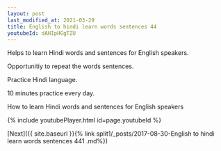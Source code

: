 ```yaml
---
layout: post
last_modified_at: 2021-03-29
title: English to hindi learn words sentences 44 
youtubeId: dAHIpHGgTZU
---
```

 
 
Helps to learn Hindi words and sentences for English speakers.

Opportunitiy to repeat the words sentences. 

Practice Hindi language. 
 
10 minutes practice every day. 
 
How to learn Hindi words and sentences for English speakers 
 
{% include youtubePlayer.html id=page.youtubeId %}
 
 
[Next]({{ site.baseurl }}{% link  split1/_posts/2017-08-30-English to hindi learn words sentences 441 .md%})
 
